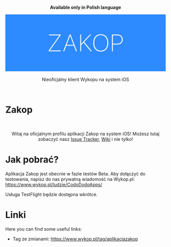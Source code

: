 <p align="center"><b>Available only in Polish language</b></p>

![Zakop](https://github.com/CodoDodo/Zakop/blob/master/github-image.png?raw=true)

<p align="center">Nieoficjalny klient Wykopu na system iOS</p>

<br/>

# Zakop

<br/>

<p align="center">Witaj na oficjalnym profilu aplikacji Zakop na system iOS! Możesz tutaj zobaczyć nasz <a href="http://github.com/CodoDodo/Zakop/issues">Issue Tracker</a>, <a href="http://github.com/CodoDodo/Zakop/wiki">Wiki</a> i nie tylko!</p>

# Jak pobrać?

Aplikacja Zakop jest obecnie w fazie testów Beta. Aby dołączyć do testowania, napisz do nas prywatną wiadomość na Wykop.pl: 
https://www.wykop.pl/ludzie/CodoDodoApps/

Usługa TestFlight będzie dostępna wkrótce.

# Linki

Here you can find some useful links:

* Tag ze zmianami: https://www.wykop.pl/tag/aplikacjazakop
